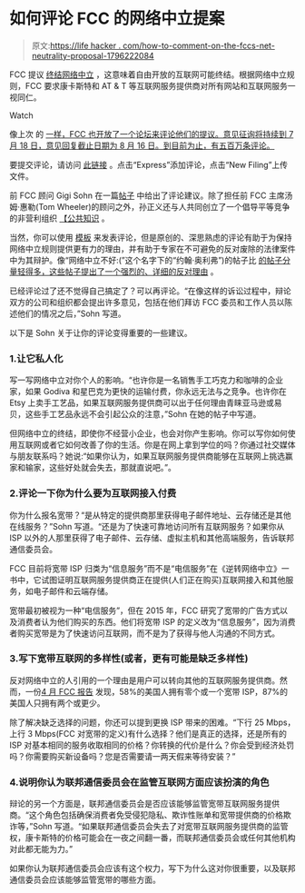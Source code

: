 # 如何评论 FCC 的网络中立提案

> 原文:[https://life hacker . com/how-to-comment-on-the-fccs-net-neutrality-proposal-1796222084](https://lifehacker.com/how-to-comment-on-the-fccs-net-neutrality-proposal-1796222084)

FCC 提议 [终结网络中立](https://lifehacker.com/the-fccs-new-plan-dismantles-net-neutrality-to-rely-on-1794675979#_ga=2.175460512.303451680.1497830696-1887250931.1497314809) ，这意味着自由开放的互联网可能终结。根据网络中立规则，FCC 要求康卡斯特和 AT & T 等互联网服务提供商对所有网站和互联网服务一视同仁。

Watch

像上次 的 [一样，FCC 也开放了一个论坛来评论他们的提议。意见征询将持续到 7 月 18 日，意见回复截止日期为 8 月 16 日。到目前为止，有五百万条评论。](https://gizmodo.com/fcc-extends-its-net-neutrality-comment-deadline-due-to-1605423025) 

要提交评论，请访问 [此链接](https://www.fcc.gov/ecfs/search/proceedings?q=name:((17-108))) 。点击“Express”添加评论，点击“New Filing”上传文件。

前 FCC 顾问 Gigi Sohn 在一篇[帖子](http://mashable.com/2017/06/15/how-to-write-a-good-fcc-comment/#ypOqnNYDjiqr) 中给出了评论建议。除了担任前 FCC 主席汤姆·惠勒(Tom Wheeler)的顾问之外，孙正义还与人共同创立了一个倡导平等竞争的非营利组织 [【公共知识](https://www.publicknowledge.org) 。

当然，你可以使用 [模板](https://www.battleforthenet.com) 来发表评论，但是原创的、深思熟虑的评论有助于为保持网络中立规则提供更有力的理由，并有助于专家在不可避免的反对废除的法律案件中为其辩护。像“网络中立不好:(”这个名字下的“约翰·奥利弗”)的帖子比 [的帖子分量轻得多，这些帖子提出了一个强烈的、详细的反对理由](https://gizmodo.com/how-to-make-sure-your-net-neutrality-comment-will-matte-1634907060#_ga=2.150491444.303451680.1497830696-1887250931.1497314809) 。

已经评论过了还不觉得自己搞定了？可以再评论。“在像这样的诉讼过程中，辩论双方的公司和组织都会提出许多意见，包括在他们拜访 FCC 委员和工作人员以陈述他们的情况之后，”Sohn 写道。

以下是 Sohn 关于让你的评论变得重要的一些建议。

### 1.让它私人化

写一写网络中立对你个人的影响。“也许你是一名销售手工巧克力和咖啡的企业家，如果 Godiva 和星巴克为更快的运输付费，你永远无法与之竞争。也许你在 Etsy 上卖手工艺品，如果互联网服务提供商可以出于任何理由青睐亚马逊或易贝，这些手工艺品永远不会引起公众的注意，”Sohn 在她的帖子中写道。

但网络中立的终结，即使你不经营小企业，也会对你产生影响。你可以写你如何使用互联网或者它如何改善了你的生活。你是在网上拿到学位的吗？你通过社交媒体与朋友联系吗？她说:“如果你认为，如果互联网服务提供商能够在互联网上挑选赢家和输家，这些好处就会失去，那就直说吧。”。

### 2.评论一下你为什么要为互联网接入付费

你为什么报名宽带？“是从特定的提供商那里获得电子邮件地址、云存储还是其他在线服务？”Sohn 写道。“还是为了快速可靠地访问所有互联网服务？如果你从 ISP 以外的人那里获得了电子邮件、云存储、虚拟主机和其他高端服务，告诉联邦通信委员会。

FCC 目前将宽带 ISP 归类为“信息服务”而不是“电信服务”在《逆转网络中立》一书中，它试图证明互联网服务提供商正在提供(人们正在购买)互联网接入和其他服务，如电子邮件和云端存储。

宽带最初被视为一种“电信服务”，但在 2015 年，FCC 研究了宽带的广告方式以及消费者认为他们购买的东西。他们将宽带 ISP 的定义改为“信息服务”，因为消费者购买宽带是为了快速访问互联网，而不是为了获得与他人沟通的不同方式。

### 3.写下宽带互联网的多样性(或者，更有可能是缺乏多样性)

反对网络中立的人引用的一个理由是用户可以转向其他的互联网服务提供商。然而，一份[4 月 FCC 报告](http://transition.fcc.gov/Daily_Releases/Daily_Business/2017/db0503/DOC-344499A1.pdf) 发现，58%的美国人拥有零个或一个宽带 ISP，87%的美国人只拥有两个或更少。

除了解决缺乏选择的问题，你还可以提到更换 ISP 带来的困难。“下行 25 Mbps，上行 3 Mbps(FCC 对宽带的定义)有什么选择？他们是真正的选择，还是所有的 ISP 对基本相同的服务收取相同的价格？你转换的代价是什么？你会受到经济处罚吗？你需要购买新设备吗？您是否需要请一两天假来等待安装？”

### 4.说明你认为联邦通信委员会在监管互联网方面应该扮演的角色

辩论的另一个方面是，联邦通信委员会是否应该能够监管宽带互联网服务提供商。“这个角色包括确保消费者免受侵犯隐私、欺诈性账单和宽带提供商的价格欺诈等，”Sohn 写道。“如果联邦通信委员会失去了对宽带互联网服务提供商的监管权，康卡斯特的价格可能会在一夜之间翻一番，而联邦通信委员会或任何其他机构对此都无能为力。”

如果你认为联邦通信委员会应该有这个权力，写下为什么这对你很重要，以及联邦通信委员会应该能够监管宽带的哪些方面。